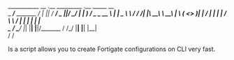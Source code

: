 ___________               __   .__   _________         .__   _____   __   
\_   _____/____ _______ _/  |_ |__| /   _____/__  _  __|__|_/ ____\_/  |_ 
 |    __) /  _ \_  __ \   __\|  | \_____  \ \ \/ \/ /|  |\   __\ \   __\ 
 |     \ (  <_> )|  | \/ |  |  |  | /        \ \     / |  | |  |    |  |  
 \___  /  \____/ |__|    |__|  |__|/_______  /  \/\_/  |__| |__|    |__|  
     \/                                    \/                             



Is a script allows you to create Fortigate configurations on CLI very fast.
